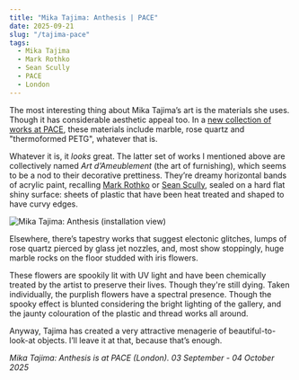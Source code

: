 ```yaml
---
title: "Mika Tajima: Anthesis | PACE"
date: 2025-09-21
slug: "/tajima-pace"
tags:
  - Mika Tajima
  - Mark Rothko
  - Sean Scully
  - PACE
  - London
---
```


The most interesting thing about Mika Tajima’s art is the materials she uses. Though it has considerable aesthetic appeal too. In a [new collection of works at PACE](https://www.pacegallery.com/exhibitions/mika-tajima-anthesis/), these materials include marble, rose quartz and "thermoformed PETG", whatever that is.

Whatever it is, it _looks_ great. The latter set of works I mentioned above are collectively named _Art d’Ameublement_ (the art of furnishing), which seems to be a nod to their decorative prettiness. They’re dreamy horizontal bands of acrylic paint, recalling [Mark Rothko](https://artangled.com/tags/mark-rothko/) or [Sean Scully](https://artangled.com/tags/sean-scully/), sealed on a hard flat shiny surface: sheets of plastic that have been heat treated and shaped to have curvy edges.

![Mika Tajima: Anthesis (installation view)](/tajima-pace-1.jpeg)

Elsewhere, there’s tapestry works that suggest electonic glitches, lumps of rose quartz pierced by glass jet nozzles, and, most show stoppingly, huge marble rocks on the floor studded with iris flowers.

These flowers are spookily lit with UV light and have been chemically treated by the artist to preserve their lives. Though they're still dying. Taken individually, the purplish flowers have a spectral presence. Though the spooky effect is blunted considering the bright lighting of the gallery, and the jaunty colouration of the plastic and thread works all around.

Anyway, Tajima has created a very attractive menagerie of beautiful-to-look-at objects. I’ll leave it at that, because that’s enough.

_Mika Tajima: Anthesis is at PACE (London). 03 September - 04 October 2025_

